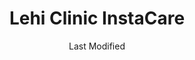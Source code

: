 ---
layout: location-page
date: Last Modified
description: "Local COVID-19 testing is available at Lehi Clinic InstaCare in Lehi, Utah, USA."
permalink: "locations/utah/lehi/lehi-clinic-instacare/"
tags:
  - locations
  - utah
title: Lehi Clinic InstaCare
uniqueName: lehi-clinic-instacare
state: Utah
stateAbbr: UT
hood: "Lehi"
address: "3249 N 1200 W Ste A"
city: "Lehi"
zip: "84043"
zipsNearby: "84003 84004 84006 84010 84011 84054 84087 84013 84014 84015 84016 84056 84075 84089 84017 84024 84638 84020 84027 84022 84626 84628 84629 84025 84632 84633 84029 84032 84033 84315 84036 84061 84037 84040 84041 84005 84043 84045 84639 84044 84047 84049 84645 84018 84050 84646 84647 84648 84055 84401 84403 84405 84408 84409 84057 84058 84059 84097 84060 84068 84098 84651 84042 84062 84601 84602 84603 84604 84605 84606 84065 84095 84096 84067 84069 84653 84101 84102 84103 84104 84105 84106 84107 84108 84109 84110 84111 84112 84113 84114 84115 84116 84117 84118 84119 84120 84121 84122 84123 84124 84125 84126 84127 84128 84129 84130 84131 84132 84133 84134 84136 84138 84139 84141 84143 84145 84147 84148 84150 84151 84152 84157 84158 84165 84170 84171 84180 84184 84189 84190 84199 84070 84090 84091 84092 84093 84094 84655 84660 84663 84664 84071 84074 84080 84082 84081 84084 84088 84144" 
mapUrl: "http://maps.apple.com/?q=Lehi+Clinic+InstaCare&address=3249+N+1200+W+Ste+A,Lehi,Utah,84043"
locationType: Drive-thru
phone: "801-753-4310"
website: "https://intermountainhealthcare.org/locations/lehi-clinic/medical-services/instacare/"
onlineBooking: undefined
closed: undefined
closedUpdate: April 22nd, 2020
notes: "Requires phone screen."
days: Everyday
hours: 9AM-5PM
ctaMessage: Learn more
ctaUrl: "https://intermountainhealthcare.org/locations/lehi-clinic/medical-services/instacare/"
---